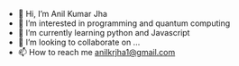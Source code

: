 - 👋 Hi, I’m Anil Kumar Jha
- 👀 I’m interested in programming and quantum computing
- 🌱 I’m currently learning python and Javascript
- 💞️ I’m looking to collaborate on ...
- 📫 How to reach me anilkrjha1@gmail.com

<!---
Anilkrjha/Anilkrjha is a ✨ special ✨ repository because its `README.md` (this file) appears on your GitHub profile.
You can click the Preview link to take a look at your changes.
--->

